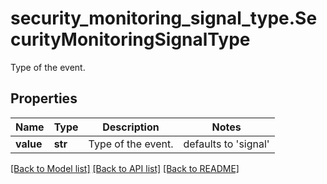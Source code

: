 # security_monitoring_signal_type.SecurityMonitoringSignalType

Type of the event.
## Properties
Name | Type | Description | Notes
------------ | ------------- | ------------- | -------------
**value** | **str** | Type of the event. | defaults to 'signal'

[[Back to Model list]](README.md#documentation-for-models) [[Back to API list]](README.md#documentation-for-api-endpoints) [[Back to README]](README.md)


